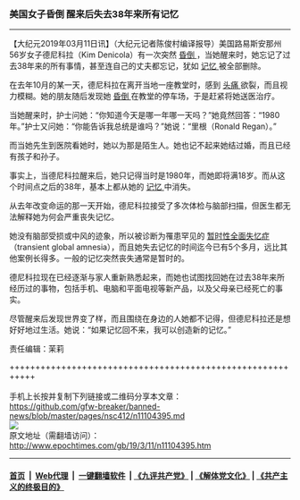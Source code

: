 ### 美国女子昏倒 醒来后失去38年来所有记忆
------------------------

<p>
 【大纪元2019年03月11日讯】（大纪元记者陈俊村编译报导）美国路易斯安那州56岁女子德尼科拉（Kim Denicola）有一次突然
 <a href="http://www.epochtimes.com/gb/tag/%E6%98%8F%E5%80%92.html">
  昏倒
 </a>
 ，当她醒来时，她忘记了过去38年来的所有事情，甚至连自己的丈夫都忘记，犹如
 <a href="http://www.epochtimes.com/gb/tag/%E8%AE%B0%E5%BF%86.html">
  记忆
 </a>
 被全部删除。
</p>
<p>
 在去年10月的某一天，德尼科拉在离开当地一座教堂时，感到
 <a href="http://www.epochtimes.com/gb/tag/%E5%A4%B4%E7%97%9B.html">
  头痛
 </a>
 欲裂，而且视力模糊。她的朋友随后发现她
 <a href="http://www.epochtimes.com/gb/tag/%E6%98%8F%E5%80%92.html">
  昏倒
 </a>
 在教堂的停车场，于是赶紧将她送医治疗。
</p>
<p>
 当她醒来时，护士问她：“你知道今天是哪一年哪一天吗？”她竟然回答：“1980年。”护士又问她：“你能告诉我总统是谁吗？”她说：“里根（Ronald Regan）。”
</p>
<p>
 而当她先生到医院看她时，她以为那是陌生人。她也记不起来她结过婚，而且已经有孩子和孙子。
</p>
<p>
 事实上，当德尼科拉醒来后，她只记得当时是1980年，而她即将满18岁。而从这个时间点之后的38年，基本上都从她的
 <a href="http://www.epochtimes.com/gb/tag/%E8%AE%B0%E5%BF%86.html">
  记忆
 </a>
 中消失。
</p>
<p>
 从去年改变命运的那一天开始，德尼科拉接受了多次体检与脑部扫描，但医生都无法解释她为何会严重丧失记忆。
</p>
<p>
 她没有脑部受损或中风的迹象，所以被诊断为罹患罕见的
 <a href="http://www.epochtimes.com/gb/tag/%E6%9A%82%E6%97%B6%E6%80%A7%E5%85%A8%E9%9D%A2%E5%A4%B1%E5%BF%86%E7%97%87.html">
  暂时性全面失忆症
 </a>
 （transient global amnesia），而且她失去记忆的时间迄今已有5个多月，远比其他案例长得多。一般的记忆突然丧失通常是暂时的。
</p>
<p>
 德尼科拉现在已经逐渐与家人重新熟悉起来，而她也试图找回她在过去38年来所经历过的事物，包括手机、电脑和平面电视等新产品，以及父母亲已经死亡的事实。
</p>
<p>
 尽管醒来后发现世界变了样，而且围绕在身边的人她都不记得，但德尼科拉还是想好好地过生活。她说：“如果记忆回不来，我可以创造新的记忆。”
</p>
<p>
</p>
<p>
 责任编辑：茉莉
</p>

+++++++++++++++++++++++++++++++++++++++++++++++++++++++++++<br/><br/>
手机上长按并复制下列链接或二维码分享本文章：<br/>
https://github.com/gfw-breaker/banned-news/blob/master/pages/nsc412/n11104395.md <br/>
<a href='https://github.com/gfw-breaker/banned-news/blob/master/pages/nsc412/n11104395.md'><img src='https://github.com/gfw-breaker/banned-news/blob/master/pages/nsc412/n11104395.md.png'/></a> <br/>
原文地址（需翻墙访问）：http://www.epochtimes.com/gb/19/3/11/n11104395.htm


------------------------
#### [首页](https://github.com/gfw-breaker/banned-news/blob/master/README.md) &nbsp;|&nbsp; [Web代理](https://github.com/labour-camp/helloworld) &nbsp;|&nbsp; [一键翻墙软件](https://github.com/gfw-breaker/nogfw/blob/master/README.md) &nbsp;| [《九评共产党》](https://github.com/gfw-breaker/9ping.md/blob/master/README.md#九评之一评共产党是什么) | [《解体党文化》](https://github.com/gfw-breaker/jtdwh.md/blob/master/README.md) | [《共产主义的终极目的》](https://github.com/gfw-breaker/gczydzjmd.md/blob/master/README.md)

